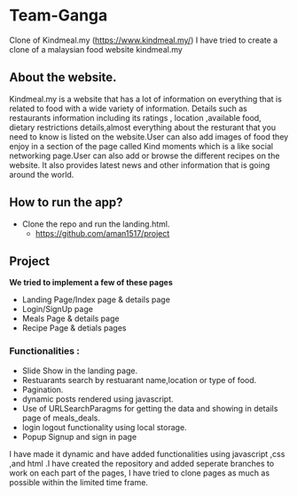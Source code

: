 # Team-Ganga
Clone of Kindmeal.my (https://www.kindmeal.my/)
I have tried to create a clone of a malaysian food website kindmeal.my

## About the website.
Kindmeal.my is a website that has a lot of information on everything that is related to food with a wide variety of information. Details such as restaurants information including its ratings , location ,available food, dietary restrictions details,almost everything about the resturant that you need to know is listed on the website.User can also add images of food they enjoy in a section of the page called Kind moments which is a like social networking page.User can also add or browse the different recipes on the website. It also provides latest news and other information that is going around the world.

## How to run the app?
- Clone the repo and run the landing.html.
    - https://github.com/aman1517/project
## Project
**We tried to implement a few of these pages**
* Landing Page/Index page & details page
* Login/SignUp page
* Meals Page & details page 
* Recipe Page & detials pages
### Functionalities :
* Slide Show in the landing page.
* Restuarants search by restuarant name,location or type of food.
* Pagination.
* dynamic posts rendered using javascript.
* Use of URLSearchParagms for getting the data and showing in details page of meals_deals.
* login logout functionality using local storage.
* Popup Signup and sign in page

I have made it dynamic and have added functionalities using javascript ,css ,and html .I have created the repository and added seperate branches to work on each part of the pages, I have tried to clone pages as much as possible within the limited time frame.
